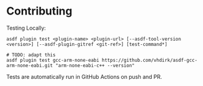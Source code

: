 # Contributing

Testing Locally:

```shell
asdf plugin test <plugin-name> <plugin-url> [--asdf-tool-version <version>] [--asdf-plugin-gitref <git-ref>] [test-command*]

# TODO: adapt this
asdf plugin test gcc-arm-none-eabi https://github.com/vhdirk/asdf-gcc-arm-none-eabi.git "arm-none-eabi-c++ --version"
```

Tests are automatically run in GitHub Actions on push and PR.

